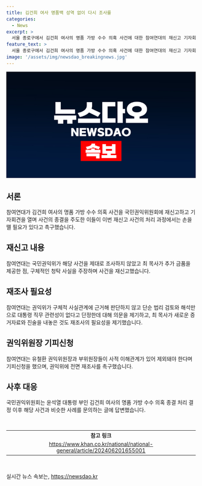 ```yaml
---
title: 김건희 여사 명품백 성역 없이 다시 조사를
categories:
  - News
excerpt: >
  서울 종로구에서 김건희 여사의 명품 가방 수수 의혹 사건에 대한 참여연대의 재신고 기자회견이 이뤄졌다. 참여연대는 권익위의 조사과정과 결정에 불만을 표현하며 재조사를 요구했다. 특히 최재영 목사 등의 추가적인 금품 제공 사실과 권익위의 판단에 대한 비판을 제기했다. 윤석열 대통령의 부인과 관련된 사안을 종결 처리한 권익위에 대한 확실한 조사와 수사의 필요성을 강조했다. 또한, 권익위 재조사 과정에서 유철환 권익위원장과 다른 부위원장들의 기피신청을 제기했다. 결정에 대한 국민의 불신을 반영하여 권익위의 재조사를 촉구했다.
feature_text: >
  서울 종로구에서 김건희 여사의 명품 가방 수수 의혹 사건에 대한 참여연대의 재신고 기자회견이 이뤄졌다. 참여연대는 권익위의 조사과정과 결정에 불만을 표현하며 재조사를 요구했다. 특히 최재영 목사 등의 추가적인 금품 제공 사실과 권익위의 판단에 대한 비판을 제기했다. 윤석열 대통령의 부인과 관련된 사안을 종결 처리한 권익위에 대한 확실한 조사와 수사의 필요성을 강조했다. 또한, 권익위 재조사 과정에서 유철환 권익위원장과 다른 부위원장들의 기피신청을 제기했다. 결정에 대한 국민의 불신을 반영하여 권익위의 재조사를 촉구했다.
image: '/assets/img/newsdao_breakingnews.jpg'
---
```


<p><img src="/assets/img/newsdao_breakingnews.jpg" alt="firstkoreanews 속보" /></p>

<h2 data-ke-size="size26">서론</h2>

<p data-ke-size="size16">참여연대가 김건희 여사의 명품 가방 수수 의혹 사건을 국민권익위원회에 재신고하고 기자회견을 열며 사건의 종결을 주도한 이들이 이번 재신고 사건의 처리 과정에서는 손을 뗄 필요가 있다고 촉구했습니다.</p>

<h2 data-ke-size="size26">재신고 내용</h2>

<p data-ke-size="size16">참여연대는 국민권익위가 해당 사건을 제대로 조사하지 않았고 최 목사가 추가 금품을 제공한 점, 구체적인 청탁 사실을 주장하며 사건을 재신고했습니다.</p>

<h2 data-ke-size="size26">재조사 필요성</h2>

<p data-ke-size="size16">참여연대는 권익위가 구체적 사실관계에 근거해 판단하지 않고 단순 법리 검토와 해석만으로 대통령 직무 관련성이 없다고 단정한데 대해 의문을 제기하고, 최 목사가 새로운 증거자료와 진술을 내놓은 것도 재조사의 필요성을 제기했습니다.</p>

<h2 data-ke-size="size26">권익위원장 기피신청</h2>

<p data-ke-size="size16">참여연대는 유철환 권익위원장과 부위원장들이 사적 이해관계가 있어 제외돼야 한다며 기피신청을 했으며, 권익위에 전면 재조사를 촉구했습니다.</p>

<h2 data-ke-size="size26">사후 대응</h2>

<p data-ke-size="size16">국민권익위원회는 윤석열 대통령 부인 김건희 여사의 명품 가방 수수 의혹 종결 처리 결정 이후 해당 사건과 비슷한 사례를 문의하는 글에 답변했습니다.</p>

<p data-ke-size="size16">&nbsp;</p>

<table>
    <tbody>
        <tr>
            <td style="text-align: center; height: 17px;"><b>참고 링크</b></td>
        </tr>
        <tr>
            <td style="text-align: center; height: 17px;"><a href="https://www.khan.co.kr/national/national-general/article/202406201655001">https://www.khan.co.kr/national/national-general/article/202406201655001</a></td>
        </tr>
    </tbody>
</table>

<p data-ke-size="size16">&nbsp;</p>
실시간 뉴스 속보는, <a href="https://newsdao.kr" rel="dofollow">https://newsdao.kr</a>


